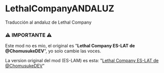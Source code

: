 # LethalCompanyANDALUZ
Traducción al andaluz de Lethal Company

### ⚠ IMPORTANTE ⚠

Este mod no es mio, el original es "**Lethal Company ES-LAT de @ChomusukeDEV**", yo solo cambie las voces.

La version original del mod (ES-LAM) es esta: "<a href="https://thunderstore.io/c/lethal-company/p/ChomusukeDEV/LethalCompanyLAT/">Lethal Company ES-LAT de @ChomusukeDEV</a>"
